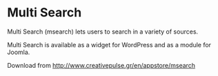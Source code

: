 Multi Search
============

Multi Search (msearch) lets users to search in a variety of sources.

Multi Search is available as a widget for WordPress and as a module for Joomla.

Download from http://www.creativepulse.gr/en/appstore/msearch
